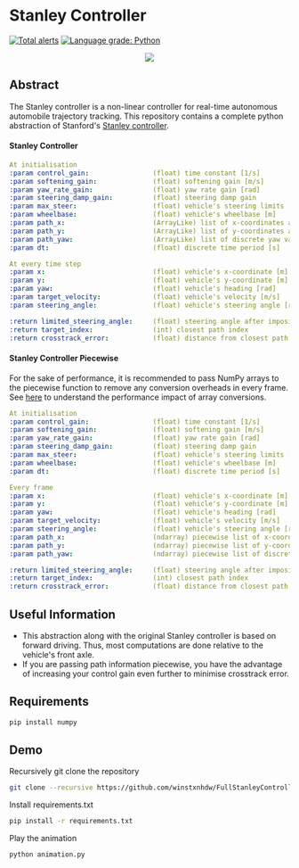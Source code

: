 # Stanley Controller

[![Total alerts](https://img.shields.io/lgtm/alerts/g/winstxnhdw/FullStanleyController.svg?logo=lgtm&logoWidth=18)](https://lgtm.com/projects/g/winstxnhdw/FullStanleyController/alerts/)
[![Language grade: Python](https://img.shields.io/lgtm/grade/python/g/winstxnhdw/FullStanleyController.svg?logo=lgtm&logoWidth=18)](https://lgtm.com/projects/g/winstxnhdw/FullStanleyController/context:python)

<div align="center">
	<img src="resources/animation.gif" />
</div>

## Abstract

The Stanley controller is a non-linear controller for real-time autonomous automobile trajectory tracking. This repository contains a complete python abstraction of Stanford's [Stanley controller](http://robotics.stanford.edu/~gabeh/papers/hoffmann_stanley_control07.pdf).

#### Stanley Controller

```yaml
At initialisation
:param control_gain:                (float) time constant [1/s]
:param softening_gain:              (float) softening gain [m/s]
:param yaw_rate_gain:               (float) yaw rate gain [rad]
:param steering_damp_gain:          (float) steering damp gain
:param max_steer:                   (float) vehicle's steering limits [rad]
:param wheelbase:                   (float) vehicle's wheelbase [m]
:param path_x:                      (ArrayLike) list of x-coordinates along the path
:param path_y:                      (ArrayLike) list of y-coordinates along the path
:param path_yaw:                    (ArrayLike) list of discrete yaw values along the path
:param dt:                          (float) discrete time period [s]

At every time step
:param x:                           (float) vehicle's x-coordinate [m]
:param y:                           (float) vehicle's y-coordinate [m]
:param yaw:                         (float) vehicle's heading [rad]
:param target_velocity:             (float) vehicle's velocity [m/s]
:param steering_angle:              (float) vehicle's steering angle [rad]

:return limited_steering_angle:     (float) steering angle after imposing steering limits [rad]
:return target_index:               (int) closest path index
:return crosstrack_error:           (float) distance from closest path index [m]
```

#### Stanley Controller Piecewise

For the sake of performance, it is recommended to pass NumPy arrays to the piecewise function to remove any conversion overheads in every frame. See [here](https://github.com/winstxnhdw/python-bench/blob/master/src/array_conversion.ipynb) to understand the performance impact of array conversions.

```yaml
At initialisation
:param control_gain:                (float) time constant [1/s]
:param softening_gain:              (float) softening gain [m/s]
:param yaw_rate_gain:               (float) yaw rate gain [rad]
:param steering_damp_gain:          (float) steering damp gain
:param max_steer:                   (float) vehicle's steering limits [rad]
:param wheelbase:                   (float) vehicle's wheelbase [m]
:param dt:                          (float) discrete time period [s]

Every frame
:param x:                           (float) vehicle's x-coordinate [m]
:param y:                           (float) vehicle's y-coordinate [m]
:param yaw:                         (float) vehicle's heading [rad]
:param target_velocity:             (float) vehicle's velocity [m/s]
:param steering_angle:              (float) vehicle's steering angle [rad]
:param path_x:                      (ndarray) piecewise list of x-coordinates along the path
:param path_y:                      (ndarray) piecewise list of y-coordinates along the path
:param path_yaw:                    (ndarray) piecewise list of discrete yaw values along the path

:return limited_steering_angle:     (float) steering angle after imposing steering limits [rad]
:return target_index:               (int) closest path index
:return crosstrack_error:           (float) distance from closest path index [m]
```

## Useful Information

- This abstraction along with the original Stanley controller is based on forward driving. Thus, most computations are done relative to the vehicle's front axle.
- If you are passing path information piecewise, you have the advantage of increasing your control gain even further to minimise crosstrack error.

## Requirements

```bash
pip install numpy
```

## Demo

Recursively git clone the repository

```bash
git clone --recursive https://github.com/winstxnhdw/FullStanleyController.git
```

Install requirements.txt

```bash
pip install -r requirements.txt
```

Play the animation

```
python animation.py
```
